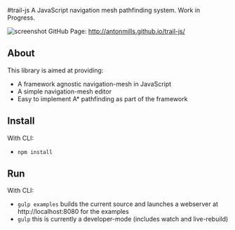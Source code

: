 #trail-js
A JavaScript navigation mesh pathfinding system. Work in Progress.

![screenshot](http://i.imgur.com/sUmb2l3.png)
GitHub Page: http://antonmills.github.io/trail-js/

## About

This library is aimed at providing:

  * A framework agnostic navigation-mesh in JavaScript
  * A simple navigation-mesh editor
  * Easy to implement A* pathfinding as part of the framework

## Install

With CLI:

  * `npm install`

## Run

With CLI:

  * `gulp examples` builds the current source and launches a webserver at http://localhost:8080 for the examples
  * `gulp` this is currently a developer-mode (includes watch and live-rebuild)

